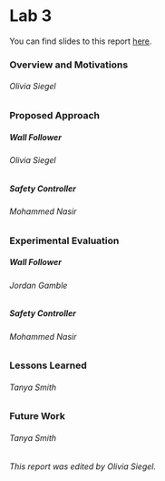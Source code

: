 # Lab 3  

You can find slides to this report [here](https://docs.google.com/presentation/d/1XzfDtFtvkoT-H0BVW3P9kHhvvWo48XWTCSjpks8Dee4/edit?usp=sharing).  

### **Overview and Motivations**  
###### *Olivia Siegel*  


### **Proposed Approach**  

##### Wall Follower  
###### *Olivia Siegel*  

##### Safety Controller  
###### *Mohammed Nasir*  


### **Experimental Evaluation**  

##### Wall Follower  
###### *Jordan Gamble*  

##### Safety Controller  
###### *Mohammed Nasir*  

### **Lessons Learned**  
###### *Tanya Smith*  


### **Future Work**  
###### *Tanya Smith*  


###### *This report was edited by Olivia Siegel.*  
